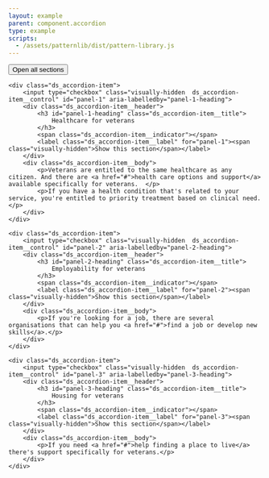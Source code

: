 ```yaml
---
layout: example
parent: component.accordion
type: example
scripts:
  - /assets/patternlib/dist/pattern-library.js
---
```


<div class="ds_accordion" data-module="ds-accordion">
    <button data-accordion="accordion-open-all" type="button" class="ds_link  ds_accordion__open-all  js-open-all">Open all <span class="visually-hidden">sections</span></button>

    <div class="ds_accordion-item">
        <input type="checkbox" class="visually-hidden  ds_accordion-item__control" id="panel-1" aria-labelledby="panel-1-heading">
        <div class="ds_accordion-item__header">
            <h3 id="panel-1-heading" class="ds_accordion-item__title">
                Healthcare for veterans
            </h3>
            <span class="ds_accordion-item__indicator"></span>
            <label class="ds_accordion-item__label" for="panel-1"><span class="visually-hidden">Show this section</span></label>
        </div>
        <div class="ds_accordion-item__body">
            <p>Veterans are entitled to the same healthcare as any citizen. And there are <a href="#">health care options and support</a> available specifically for veterans.  </p>
            <p>If you have a health condition that's related to your service, you're entitled to priority treatment based on clinical need. </p>
        </div>
    </div>

    <div class="ds_accordion-item">
        <input type="checkbox" class="visually-hidden  ds_accordion-item__control" id="panel-2" aria-labelledby="panel-2-heading">
        <div class="ds_accordion-item__header">
            <h3 id="panel-2-heading" class="ds_accordion-item__title">
                Employability for veterans
            </h3>
            <span class="ds_accordion-item__indicator"></span>
            <label class="ds_accordion-item__label" for="panel-2"><span class="visually-hidden">Show this section</span></label>
        </div>
        <div class="ds_accordion-item__body">
            <p>If you're looking for a job, there are several organisations that can help you <a href="#">find a job or develop new skills</a>.</p>
        </div>
    </div>

    <div class="ds_accordion-item">
        <input type="checkbox" class="visually-hidden  ds_accordion-item__control" id="panel-3" aria-labelledby="panel-3-heading">
        <div class="ds_accordion-item__header">
            <h3 id="panel-3-heading" class="ds_accordion-item__title">
                Housing for veterans
            </h3>
            <span class="ds_accordion-item__indicator"></span>
            <label class="ds_accordion-item__label" for="panel-3"><span class="visually-hidden">Show this section</span></label>
        </div>
        <div class="ds_accordion-item__body">
            <p>If you need <a href="#">help finding a place to live</a> there's support specifically for veterans.</p>
        </div>
    </div>
</div>
